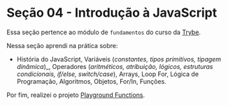 # Seção 04 - Introdução à JavaScript

Essa seção pertence ao módulo de `fundamentos` do curso da [Trybe](https://www.betrybe.com/).

Nessa seção aprendi na prática sobre:
- História do JavaScript, Variáveis (_constantes, tipos primitivos, tipagem dinâmica_)_, Operadores (_aritméticos, atribuição, lógicos, estruturas condicionais, if/else, switch/case_), Arrays, Loop For, Lógica de Programação, Algoritmos, Objetos, For/In, Funções.

Por fim, realizei o projeto [Playground Functions](#).